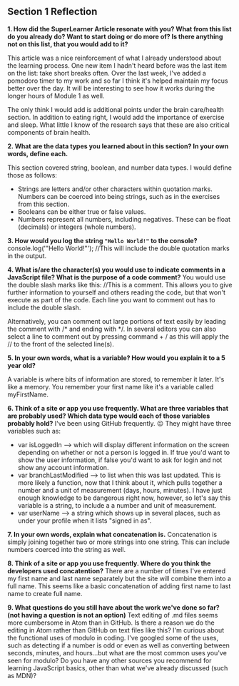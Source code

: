 ## Section 1 Reflection

**1. How did the SuperLearner Article resonate with you? What from this list do you already do? Want to start doing or do more of? Is there anything not on this list, that you would add to it?**

This article was a nice reinforcement of what I already understood about the learning process.  One new item I hadn't heard before was the last item on the list: take short breaks often.  Over the last week, I've added a pomodoro timer to my work and so far I think it's helped maintain my focus better over the day.  It will be interesting to see how it works during the longer hours of Module 1 as well.  

The only think I would add is additional points under the brain care/health section.  In addition to eating right, I would add the importance of exercise and sleep.  What little I know of the research says that these are also critical components of brain health.  

**2. What are the data types you learned about in this section? In your own words, define each.**

This section covered string, boolean, and number data types.  I would define those as follows:
+ Strings are letters and/or other characters within quotation marks.  Numbers can be coerced into being strings, such as in the exercises from this section.
+ Booleans can be either true or false values.  
+ Numbers represent all numbers, including negatives.  These can be float (decimals) or integers (whole numbers).

**3. How would you log the string `"Hello World!"` to the console?**
console.log('"Hello World!"'); //This will include the double quotation marks in the output.

**4. What is/are the character(s) you would use to indicate comments in a JavaScript file? What is the purpose of a code comment?**
You would use the double slash marks like this:  //This is a comment.  This allows you to give further information to yourself and others reading the code, but that won't execute as part of the code.  Each line you want to comment out has to include the double slash.

Alternatively, you can comment out large portions of text easily by leading the comment with /* and ending with */.  In several editors you can also select a line to comment out by pressing command + / as this will apply the // to the front of the selected line(s).

**5. In your own words, what is a variable? How would you explain it to a 5 year old?**

A variable is where bits of information are stored, to remember it later. It's like a memory.  You remember your first name like it's a variable called myFirstName.

**6. Think of a site or app you use frequently. What are three variables that are probably used? Which data type would each of those variables probably hold?**
I've been using GitHub frequently. 😉  They might have three variables such as:
+ var isLoggedIn --> which will display different information on the screen depending on whether or not a person is logged in. If true you'd want to show the user information, if false you'd want to ask for login and not show any account information.
+ var branchLastModified --> to list when this was last updated.  This is more likely a function, now that I think about it, which pulls together a number and a unit of measurement (days, hours, minutes).  I have just enough knowledge to be dangerous right now, however, so let's say this variable is a string, to include a a number and unit of measurement.
+ var userName --> a string which shows up in several places, such as under your profile when it lists "signed in as".

**7. In your own words, explain what concatenation is.**
Concatenation is simply joining together two or more strings into one string.  This can include numbers coerced into the string as well.

**8. Think of a site or app you use frequently. Where do you think the developers used concatention?**
There are a number of times I've entered my first name and last name separately but the site will combine them into a full name.  This seems like a basic concatenation of adding first name to last name to create full name.

**9. What questions do you still have about the work we've done so far? (not having a question is not an option)**
Text editing of .md files seems more cumbersome in Atom than in GitHub.  Is there a reason we do the editing in Atom rather than GitHub on text files like this?
I'm curious about the functional uses of modulo in coding.  I've googled some of the uses, such as detecting if a number is odd or even as well as converting between seconds, minutes, and hours...but what are the most common uses you've seen for modulo?
Do you have any other sources you recommend for learning JavaScript basics, other than what we've already discussed (such as MDN)?

